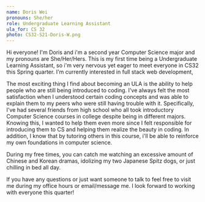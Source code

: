 ```yaml
---
name: Doris Wei
pronouns: She/her
role: Undergraduate Learning Assistant
ula_for: CS 32
photo: CS32-S21-Doris-W.png
---
```


Hi everyone! I'm Doris and i'm a second year Computer Science major and my pronouns are She/Her/Hers. This is my first time being a Undergraduate Learning Assistant, so i'm very nervous yet eager to meet everyone in CS32 this Spring quarter. I'm currently interested in full stack web development, 

The most exciting thing I find about becoming an ULA is the ability to help people who are still being introduced to coding. I've always felt the most satisfaction when I understood certain coding concepts and was able to explain them to my peers who were still having trouble with it. Specifically, I've had several friends from high school who all took introductory Computer Science courses in college despite being in different majors. Knowing this, I wanted to help them even more since I felt responsible for introducing them to CS and helping them realize the beauty in coding. In addition, I know that by tutoring others in this course, i'll be able to reinforce my own foundations in computer science.

During my free times, you can catch me watching an excessive amount of Chinese and Korean dramas, idolizing my two Japanese Spitz dogs, or just chilling in bed all day.

If you have any questions or just want someone to talk to feel free to visit me during my office hours or email/message me. I look forward to working with everyone this quarter!
